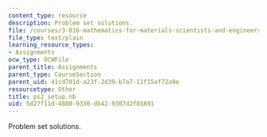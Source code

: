 ```yaml
---
content_type: resource
description: Problem set solutions.
file: /courses/3-016-mathematics-for-materials-scientists-and-engineers-fall-2005/5d27f11d48009330db429307d2f85891_ps2_setup.nb
file_type: text/plain
learning_resource_types:
- Assignments
ocw_type: OCWFile
parent_title: Assignments
parent_type: CourseSection
parent_uid: 41cd701d-a23f-2d39-b7a7-11f15af72a9e
resourcetype: Other
title: ps2_setup.nb
uid: 5d27f11d-4800-9330-db42-9307d2f85891
---
```

Problem set solutions.